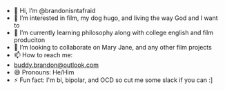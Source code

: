 - 👋 Hi, I’m @brandonisntafraid
- 👀 I’m interested in film, my dog hugo, and living the way God and I want to
- 🌱 I’m currently learning philosophy along with college english and film produciton
- 💞️ I’m looking to collaborate on Mary Jane, and any other film projects
- 📫 How to reach me:
- buddy.brandon@outlook.com
- 😄 Pronouns: He/Him
- ⚡ Fun fact: I'm bi, bipolar, and OCD so cut me some slack if you can :]

<!---
brandonisntafraid/brandonisntafraid is a ✨ special ✨ repository because its `README.md` (this file) appears on your GitHub profile.
You can click the Preview link to take a look at your changes.
--->
